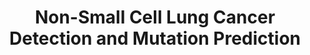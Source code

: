 ---
layout: page
title: Non-Small Cell Lung Cancer Detection and Mutation Prediction
description: We use Inception v3 on whole-slid images from TCGA to classify the tissue cancer and 6 of the most common mutated genes in the LUAD type
img: assets/img/proj/cancer.jpg
importance: 6
category: key
---